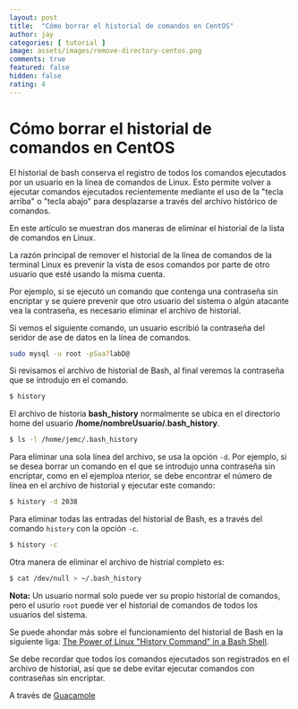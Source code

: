```yaml
---
layout: post
title:  "Cómo borrar el historial de comandos en CentOS"
author: jay
categories: [ tutorial ]
image: assets/images/remove-directory-centos.png
comments: true
featured: false
hidden: false
rating: 4
---
```


# Cómo borrar el historial de comandos en CentOS

El historial de bash conserva el registro de todos los comandos ejecutados por un usuario en la línea de comandos de Linux. Esto permite volver a ejecutar comandos ejecutados recientemente mediante el uso de la "tecla arriba" o "tecla abajo" para desplazarse a través del archivo histórico de comandos.

En este artículo se muestran dos maneras de eliminar el historial de la lista de comandos en Linux.

La razón principal de remover el historial de la línea de comandos de la terminal Linux es prevenir la vista de esos comandos por parte de otro usuario que esté usando la misma cuenta.

Por ejemplo, si se ejecutó un comando que contenga una contraseña sin encriptar y se quiere prevenir que otro usuario del sistema o algún atacante vea la contraseña, es necesario eliminar el archivo de historial.

Si vemos el siguiente comando, un usuario escribió la contraseña del seridor de ase de datos en la línea de comandos.

```bash
sudo mysql -u root -pSaa?labD@
```

Si revisamos el archivo de historial de Bash, al final veremos la contraseña que se  introdujo en el comando.

```bash
$ history
```

El archivo de historia **bash_history** normalmente se ubica en el directorio home del usuario **/home/nombreUsuario/.bash_history**.

```bash
$ ls -l /home/jemc/.bash_history
```

Para eliminar una sola línea del archivo, se usa la opción `-d`. Por ejemplo, si se desea borrar un comando en el que se introdujo unna contraseña sin encriptar, como en el ejemploa nterior, se debe encontrar el número de línea en el archivo de historial y ejecutar este comando:

```bash
$ history -d 2038
```

Para eliminar todas las entradas del historial de Bash, es a través del comando `history` con la opción `-c`.

```bash
$ history -c
```

Otra manera de eliminar el archivo de histrial completo es:

```bash
$ cat /dev/null > ~/.bash_history
```

**Nota:** Un usuario normal solo puede ver su propio historial de comandos, pero el usurio `root` puede ver el historial de comandos de todos los usuarios del sistema.

Se puede ahondar más sobre el funcionamiento del historial de Bash en la siguiente liga: [The Power of Linux "History Command" in a Bash Shell](https://www.tecmint.com/history-command-examples/).

Se debe recordar que todos los comandos ejecutados son registrados en el archivo de historial, así que se debe evitar ejecutar comandos con contraseñas sin encriptar.

A través de [Guacamole](http://openbinary20.com/2018/03/24/apache-guacamole/)